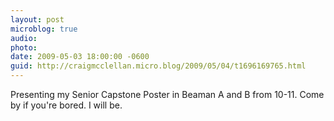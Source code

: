 ```yaml
---
layout: post
microblog: true
audio: 
photo: 
date: 2009-05-03 18:00:00 -0600
guid: http://craigmcclellan.micro.blog/2009/05/04/t1696169765.html
---
```

Presenting my Senior Capstone Poster in Beaman A and B from 10-11. Come by if you're bored. I will be.
